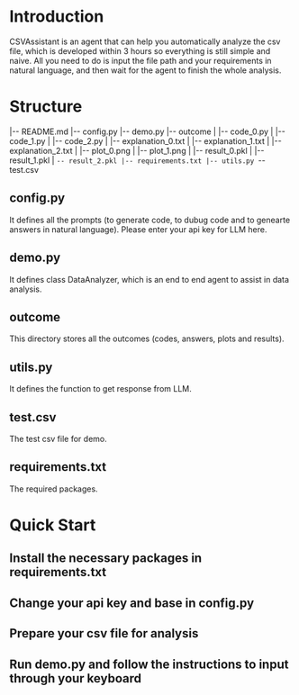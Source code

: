 # Introduction
CSVAssistant is an agent that can help you automatically analyze the csv file, which is developed within 3 hours so everything is still simple and naive.
All you need to do is input the file path and your requirements in natural language, and then wait for the agent to finish the whole analysis.

# Structure
|-- README.md
|-- config.py
|-- demo.py
|-- outcome
|   |-- code_0.py
|   |-- code_1.py
|   |-- code_2.py
|   |-- explanation_0.txt
|   |-- explanation_1.txt
|   |-- explanation_2.txt
|   |-- plot_0.png
|   |-- plot_1.png
|   |-- result_0.pkl
|   |-- result_1.pkl
|   `-- result_2.pkl
|-- requirements.txt
|-- utils.py
`-- test.csv

## config.py
It defines all the prompts (to generate code, to dubug code and to genearte answers in natural language). Please enter your api key for LLM here.

## demo.py
It defines class DataAnalyzer, which is an end to end agent to assist in data analysis.

## outcome
This directory stores all the outcomes (codes, answers, plots and results).

## utils.py
It defines the function to get response from LLM.

## test.csv 
The test csv file for demo.

## requirements.txt
The required packages.

# Quick Start
## Install the necessary packages in requirements.txt
## Change your api key and base in config.py
## Prepare your csv file for analysis
## Run demo.py and follow the instructions to input through your keyboard
